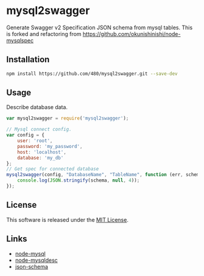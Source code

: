 mysql2swagger
==========

<!-- Description Start -->
<a name="description"></a>
Generate Swagger v2 Specification JSON schema from mysql tables.
This is forked and refactoring from https://github.com/okunishinishi/node-mysqlspec
<!-- Description End -->

<a name="section-docs-readme-01-installation-md"></a>
Installation
-----

```bash
npm install https://github.com/480/mysql2swagger.git --save-dev
```

<a name="section-docs-readme-02-usage-md"></a>
Usage
-------

Describe database data.

```Javascript
var mysql2swagger = require('mysql2swagger');

// Mysql connect config.
var config = {
    user: 'root',
    password: 'my_password',
    host: 'localhost',
    database: 'my_db'
};
// Get spec for connected database
mysql2swagger(config, "DatabaseName", "TableName", function (err, schema) {
    console.log(JSON.stringify(schema, null, 4));
});
```

<!-- LICENSE Start -->
<a name="license"></a>

License
-------
This software is released under the [MIT License](https://github.com/okunishinishi/node-mysqlspec/blob/master/LICENSE).

<!-- LICENSE End -->


<!-- Links Start -->
<a name="links"></a>

Links
------

+ [node-mysql](https://github.com/felixge/node-mysql/)
+ [node-mysqldesc](https://github.com/okunishinishi/node-mysqldesc)
+ [json-schema](http://json-schema.org/)

<!-- Links End -->
